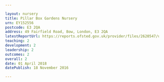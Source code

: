 ```yaml
---

layout: nursery
title: Pillar Box Gardens Nursery
urn: EY152556
postcode: E3 2QA
address: 49 Fairfield Road, Bow, London, E3 2QA
latestReportUrl: https://reports.ofsted.gov.uk/provider/files/2620547/urn/EY152556.pdf
teaching: 2
development: 2
leadership: 2
outcomes: 2
overall: 2
date: 01 April 2018 
datePublish: 18 November 2016

---
```

